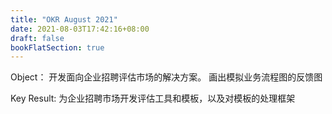 ```yaml
---
title: "OKR August 2021"
date: 2021-08-03T17:42:16+08:00
draft: false
bookFlatSection: true
---
```


Object：
开发面向企业招聘评估市场的解决方案。
画出模拟业务流程图的反馈图

Key Result:
为企业招聘市场开发评估工具和模板，以及对模板的处理框架
